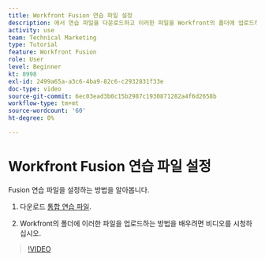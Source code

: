 ```yaml
---
title: Workfront Fusion 연습 파일 설정
description: 에서 연습 파일을 다운로드하고 이러한 파일을 Workfront의 폴더에 업로드하는 방법을 알아봅니다. [!DNL Adobe Workfront Fusion].
activity: use
team: Technical Marketing
type: Tutorial
feature: Workfront Fusion
role: User
level: Beginner
kt: 8998
exl-id: 2499a65a-a3c6-4ba9-82c6-c2932831f33e
doc-type: video
source-git-commit: 6ec03ead3b0c15b2987c1930871282a4f6d2658b
workflow-type: tm+mt
source-wordcount: '60'
ht-degree: 0%

---
```


# Workfront Fusion 연습 파일 설정

Fusion 연습 파일을 설정하는 방법을 알아봅니다.

1. 다운로드 [통합 연습 파일](/help/assets/fusion-exercise-files.zip).

1. Workfront의 폴더에 이러한 파일을 업로드하는 방법을 배우려면 비디오를 시청하십시오.

>[!VIDEO](https://video.tv.adobe.com/v/335258/?quality=12&learn=on)
